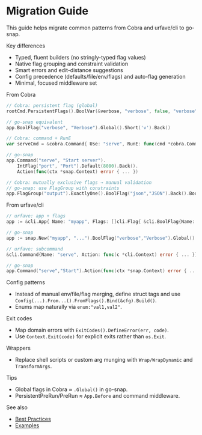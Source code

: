 # Migration Guide

This guide helps migrate common patterns from Cobra and urfave/cli to go-snap.

Key differences
- Typed, fluent builders (no stringly-typed flag values)
- Native flag grouping and constraint validation
- Smart errors and edit-distance suggestions
- Config precedence (defaults/file/env/flags) and auto-flag generation
- Minimal, focused middleware set

From Cobra
```go
// Cobra: persistent flag (global)
rootCmd.PersistentFlags().BoolVar(&verbose, "verbose", false, "verbose")

// go-snap equivalent
app.BoolFlag("verbose", "Verbose").Global().Short('v').Back()

// Cobra: command + RunE
var serveCmd = &cobra.Command{ Use: "serve", RunE: func(cmd *cobra.Command, args []string) error { ... } }

// go-snap
app.Command("serve", "Start server").
    IntFlag("port", "Port").Default(8080).Back().
    Action(func(ctx *snap.Context) error { ... })

// Cobra: mutually exclusive flags → manual validation
// go-snap: use FlagGroup with constraints
app.FlagGroup("output").ExactlyOne().BoolFlag("json","JSON").Back().BoolFlag("yaml","YAML").Back().EndGroup()
```

From urfave/cli
```go
// urfave: app + flags
app := &cli.App{ Name: "myapp", Flags: []cli.Flag{ &cli.BoolFlag{Name: "verbose"} } }

// go-snap
app := snap.New("myapp", "...").BoolFlag("verbose","Verbose").Global().Back()

// urfave: subcommand
&cli.Command{Name: "serve", Action: func(c *cli.Context) error { ... }}

// go-snap
app.Command("serve","Start").Action(func(ctx *snap.Context) error { ... })
```

Config patterns
- Instead of manual env/file/flag merging, define struct tags and use `Config(...).From...().FromFlags().Bind(&cfg).Build()`.
- Enums map naturally via `enum:"val1,val2"`.

Exit codes
- Map domain errors with `ExitCodes().DefineError(err, code)`.
- Use `Context.Exit(code)` for explicit exits rather than `os.Exit`.

Wrappers
- Replace shell scripts or custom arg munging with `Wrap/WrapDynamic` and `TransformArgs`.

Tips
- Global flags in Cobra ≈ `.Global()` in go-snap.
- PersistentPreRun/PreRun ≈ `App.Before` and command middleware.

See also
- [Best Practices](./best-practices.md)
- [Examples](./examples.md)
